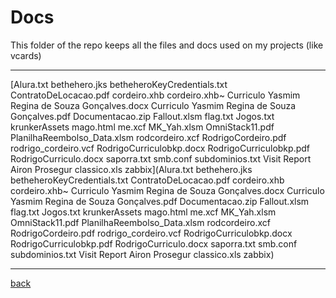 # Docs
This folder of the repo keeps all the files and docs used on my projects (like vcards)

---------------------------
[Alura.txt
bethehero.jks
betheheroKeyCredentials.txt
ContratoDeLocacao.pdf
cordeiro.xhb
cordeiro.xhb~
Curriculo Yasmim Regina de Souza Gonçalves.docx
Curriculo Yasmim Regina de Souza Gonçalves.pdf
Documentacao.zip
Fallout.xlsm
flag.txt
Jogos.txt
krunkerAssets
mago.html
me.xcf
MK_Yah.xlsm
OmniStack11.pdf
PlanilhaReembolso_Data.xlsm
rodcordeiro.xcf
RodrigoCordeiro.pdf
rodrigo_cordeiro.vcf
RodrigoCurriculobkp.docx
RodrigoCurriculobkp.pdf
RodrigoCurriculo.docx
saporra.txt
smb.conf
subdominios.txt
Visit Report Airon Prosegur classico.xls
zabbix](Alura.txt
bethehero.jks
betheheroKeyCredentials.txt
ContratoDeLocacao.pdf
cordeiro.xhb
cordeiro.xhb~
Curriculo Yasmim Regina de Souza Gonçalves.docx
Curriculo Yasmim Regina de Souza Gonçalves.pdf
Documentacao.zip
Fallout.xlsm
flag.txt
Jogos.txt
krunkerAssets
mago.html
me.xcf
MK_Yah.xlsm
OmniStack11.pdf
PlanilhaReembolso_Data.xlsm
rodcordeiro.xcf
RodrigoCordeiro.pdf
rodrigo_cordeiro.vcf
RodrigoCurriculobkp.docx
RodrigoCurriculobkp.pdf
RodrigoCurriculo.docx
saporra.txt
smb.conf
subdominios.txt
Visit Report Airon Prosegur classico.xls
zabbix)<br>

---------------------------

[back](../)
